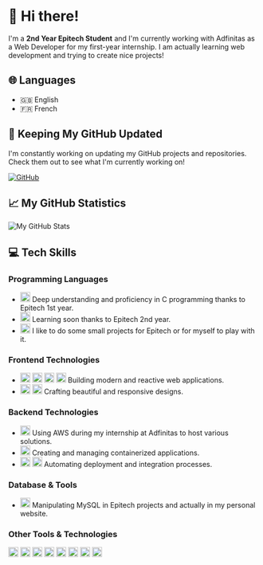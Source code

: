 # 👋 Hi there!

I'm a **2nd Year Epitech Student** and I'm currently working with Adfinitas as a Web Developer for my first-year internship. I am actually learning web development and trying to create nice projects!

## 🌐 Languages

- 🇬🇧 English
- 🇫🇷 French

## 🔄 Keeping My GitHub Updated

I'm constantly working on updating my GitHub projects and repositories. Check them out to see what I'm currently working on!

[![GitHub](https://img.shields.io/badge/-GitHub-181717?style=flat&logo=GitHub)](https://github.com/charliinew)

## 📈 My GitHub Statistics

![My GitHub Stats](https://github-readme-stats.vercel.app/api?username=charliinew&show_icons=true&theme=radical)

## 💻 Tech Skills

### Programming Languages
- <img src="https://skillicons.dev/icons?i=c" width="20" height="20" /> Deep understanding and proficiency in C programming thanks to Epitech 1st year.
- <img src="https://skillicons.dev/icons?i=cpp" width="20" height="20" /> Learning soon thanks to Epitech 2nd year.
- <img src="https://skillicons.dev/icons?i=python" width="20" height="20" /> I like to do some small projects for Epitech or for myself to play with it.

### Frontend Technologies
- <img src="https://skillicons.dev/icons?i=react" width="20" height="20" /> <img src="https://skillicons.dev/icons?i=next" width="20" height="20" /> <img src="https://skillicons.dev/icons?i=html" width="20" height="20" /> <img src="https://skillicons.dev/icons?i=svelte" width="20" height="20" /> Building modern and reactive web applications.
- <img src="https://skillicons.dev/icons?i=css" width="20" height="20" /> <img src="https://skillicons.dev/icons?i=tailwind" width="20" height="20" /> Crafting beautiful and responsive designs.

### Backend Technologies
- <a href="https://aws.amazon.com"><img src="https://skillicons.dev/icons?i=aws" width="20" height="20" /></a> Using AWS during my internship at Adfinitas to host various solutions.
- <a href="https://www.docker.com"><img src="https://skillicons.dev/icons?i=docker" width="20" height="20" /></a> Creating and managing containerized applications.
- <img src="https://skillicons.dev/icons?i=githubactions" width="20" height="20" /> <img src="https://skillicons.dev/icons?i=vercel" width="20" height="20" /> Automating deployment and integration processes.

### Database & Tools
- <img src="https://skillicons.dev/icons?i=mysql" width="20" height="20" /> Manipulating MySQL in Epitech projects and actually in my personal website.

### Other Tools & Technologies
<img src="https://skillicons.dev/icons?i=git" width="20" height="20" /> <img src="https://skillicons.dev/icons?i=github" width="20" height="20" /> <img src="https://skillicons.dev/icons?i=vscode" width="20" height="20" /> <img src="https://skillicons.dev/icons?i=figma" width="20" height="20" /> <img src="https://skillicons.dev/icons?i=bash" width="20" height="20" /> <img src="https://skillicons.dev/icons?i=notion" width="20" height="20" /> <img src="https://skillicons.dev/icons?i=clion" width="20" height="20" /> <img src="https://skillicons.dev/icons?i=idea" width="20" height="20" />

